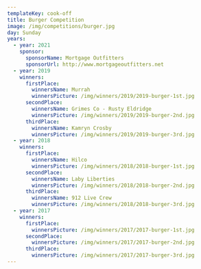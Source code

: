 ```yaml
---
templateKey: cook-off
title: Burger Competition
image: /img/competitions/burger.jpg
day: Sunday
years:
  - year: 2021
    sponsor:
      sponsorName: Mortgage Outfitters
      sponsorUrl: http://www.mortgageoutfitters.net
  - year: 2019
    winners:
      firstPlace:
        winnersName: Murrah
        winnersPicture: /img/winners/2019/2019-burger-1st.jpg
      secondPlace:
        winnersName: Grimes Co - Rusty Eldridge
        winnersPicture: /img/winners/2019/2019-burger-2nd.jpg
      thirdPlace:
        winnersName: Kamryn Crosby
        winnersPicture: /img/winners/2019/2019-burger-3rd.jpg
  - year: 2018
    winners:
      firstPlace:
        winnersName: Hilco
        winnersPicture: /img/winners/2018/2018-burger-1st.jpg
      secondPlace:
        winnersName: Laby Liberties
        winnersPicture: /img/winners/2018/2018-burger-2nd.jpg
      thirdPlace:
        winnersName: 912 Live Crew
        winnersPicture: /img/winners/2018/2018-burger-3rd.jpg
  - year: 2017
    winners:
      firstPlace:
        winnersPicture: /img/winners/2017/2017-burger-1st.jpg
      secondPlace:
        winnersPicture: /img/winners/2017/2017-burger-2nd.jpg
      thirdPlace:
        winnersPicture: /img/winners/2017/2017-burger-3rd.jpg
---
```

